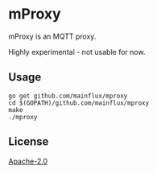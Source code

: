 # mProxy
mProxy is an MQTT proxy.

Highly experimental - not usable for now.

## Usage
```
go get github.com/mainflux/mproxy
cd $(GOPATH)/github.com/mainflux/mproxy
make
./mproxy
```

## License
[Apache-2.0](LICENSE)